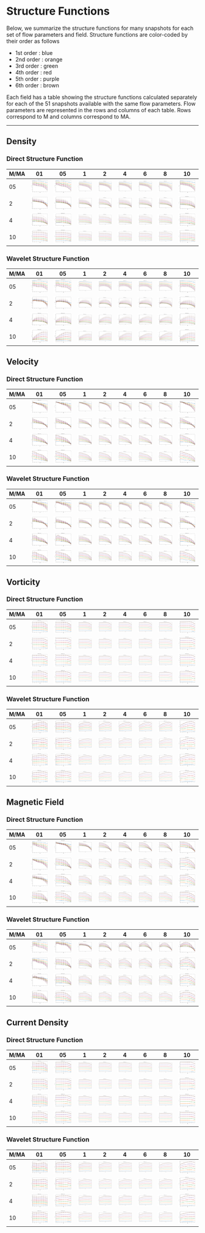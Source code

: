 # Structure Functions

Below, we summarize the structure functions for many snapshots for each set of flow parameters and field.
Structure functions are color-coded by their order as follows

  * 1st order : blue
  * 2nd order : orange
  * 3rd order : green
  * 4th order : red
  * 5th order : purple
  * 6th order : brown

Each field has a table showing the structure functions calculated separately for each of the 51 snapshots available with the same flow parameters.
Flow parameters are represented in the rows and columns of each table.
Rows correspond to M and columns correspond to MA.

---

## Density

### Direct Structure Function

|M/MA| 01 | 05 | 1 | 2 | 4 | 6 | 8 | 10 |
|----|----|----|---|---|---|---|---|----|
| 05 |<img src="M05MA01/w4t-plot-structure-function-mom_M05MA01_dens_dsf.png">|<img src="M05MA05/w4t-plot-structure-function-mom_M05MA05_dens_dsf.png">|<img src="M05MA1/w4t-plot-structure-function-mom_M05MA1_dens_dsf.png">|<img src="M05MA2/w4t-plot-structure-function-mom_M05MA2_dens_dsf.png">|<img src="M05MA4/w4t-plot-structure-function-mom_M05MA4_dens_dsf.png">|<img src="M05MA6/w4t-plot-structure-function-mom_M05MA6_dens_dsf.png">|<img src="M05MA8/w4t-plot-structure-function-mom_M05MA8_dens_dsf.png">|<img src="M05MA10/w4t-plot-structure-function-mom_M05MA10_dens_dsf.png">|
| 2  |<img src="M2MA01/w4t-plot-structure-function-mom_M2MA01_dens_dsf.png">|<img src="M2MA05/w4t-plot-structure-function-mom_M2MA05_dens_dsf.png">|<img src="M2MA1/w4t-plot-structure-function-mom_M2MA1_dens_dsf.png">|<img src="M2MA2/w4t-plot-structure-function-mom_M2MA2_dens_dsf.png">|<img src="M2MA4/w4t-plot-structure-function-mom_M2MA4_dens_dsf.png">|<img src="M2MA6/w4t-plot-structure-function-mom_M2MA6_dens_dsf.png">|<img src="M2MA8/w4t-plot-structure-function-mom_M2MA8_dens_dsf.png">|<img src="M2MA10/w4t-plot-structure-function-mom_M2MA10_dens_dsf.png">|
| 4  |<img src="M4MA01/w4t-plot-structure-function-mom_M4MA01_dens_dsf.png">|<img src="M4MA05/w4t-plot-structure-function-mom_M4MA05_dens_dsf.png">|<img src="M4MA1/w4t-plot-structure-function-mom_M4MA1_dens_dsf.png">|<img src="M4MA2/w4t-plot-structure-function-mom_M4MA2_dens_dsf.png">|<img src="M4MA4/w4t-plot-structure-function-mom_M4MA4_dens_dsf.png">|<img src="M4MA6/w4t-plot-structure-function-mom_M4MA6_dens_dsf.png">|<img src="M4MA8/w4t-plot-structure-function-mom_M4MA8_dens_dsf.png">|<img src="M4MA10/w4t-plot-structure-function-mom_M4MA10_dens_dsf.png">|
| 10 |<img src="M10MA01/w4t-plot-structure-function-mom_M10MA01_dens_dsf.png">|<img src="M10MA05/w4t-plot-structure-function-mom_M10MA05_dens_dsf.png">|<img src="M10MA1/w4t-plot-structure-function-mom_M10MA1_dens_dsf.png">|<img src="M10MA2/w4t-plot-structure-function-mom_M10MA2_dens_dsf.png">|<img src="M10MA4/w4t-plot-structure-function-mom_M10MA4_dens_dsf.png">|<img src="M10MA6/w4t-plot-structure-function-mom_M10MA6_dens_dsf.png">|<img src="M10MA8/w4t-plot-structure-function-mom_M10MA8_dens_dsf.png">|<img src="M10MA10/w4t-plot-structure-function-mom_M10MA10_dens_dsf.png">|

### Wavelet Structure Function

|M/MA| 01 | 05 | 1 | 2 | 4 | 6 | 8 | 10 |
|----|----|----|---|---|---|---|---|----|
| 05 |<img src="M05MA01/w4t-plot-structure-function-mom_M05MA01_dens_wsf.png">|<img src="M05MA05/w4t-plot-structure-function-mom_M05MA05_dens_wsf.png">|<img src="M05MA1/w4t-plot-structure-function-mom_M05MA1_dens_wsf.png">|<img src="M05MA2/w4t-plot-structure-function-mom_M05MA2_dens_wsf.png">|<img src="M05MA4/w4t-plot-structure-function-mom_M05MA4_dens_wsf.png">|<img src="M05MA6/w4t-plot-structure-function-mom_M05MA6_dens_wsf.png">|<img src="M05MA8/w4t-plot-structure-function-mom_M05MA8_dens_wsf.png">|<img src="M05MA10/w4t-plot-structure-function-mom_M05MA10_dens_wsf.png">|
| 2  |<img src="M2MA01/w4t-plot-structure-function-mom_M2MA01_dens_wsf.png">|<img src="M2MA05/w4t-plot-structure-function-mom_M2MA05_dens_wsf.png">|<img src="M2MA1/w4t-plot-structure-function-mom_M2MA1_dens_wsf.png">|<img src="M2MA2/w4t-plot-structure-function-mom_M2MA2_dens_wsf.png">|<img src="M2MA4/w4t-plot-structure-function-mom_M2MA4_dens_wsf.png">|<img src="M2MA6/w4t-plot-structure-function-mom_M2MA6_dens_wsf.png">|<img src="M2MA8/w4t-plot-structure-function-mom_M2MA8_dens_wsf.png">|<img src="M2MA10/w4t-plot-structure-function-mom_M2MA10_dens_wsf.png">|
| 4  |<img src="M4MA01/w4t-plot-structure-function-mom_M4MA01_dens_wsf.png">|<img src="M4MA05/w4t-plot-structure-function-mom_M4MA05_dens_wsf.png">|<img src="M4MA1/w4t-plot-structure-function-mom_M4MA1_dens_wsf.png">|<img src="M4MA2/w4t-plot-structure-function-mom_M4MA2_dens_wsf.png">|<img src="M4MA4/w4t-plot-structure-function-mom_M4MA4_dens_wsf.png">|<img src="M4MA6/w4t-plot-structure-function-mom_M4MA6_dens_wsf.png">|<img src="M4MA8/w4t-plot-structure-function-mom_M4MA8_dens_wsf.png">|<img src="M4MA10/w4t-plot-structure-function-mom_M4MA10_dens_wsf.png">|
| 10 |<img src="M10MA01/w4t-plot-structure-function-mom_M10MA01_dens_wsf.png">|<img src="M10MA05/w4t-plot-structure-function-mom_M10MA05_dens_wsf.png">|<img src="M10MA1/w4t-plot-structure-function-mom_M10MA1_dens_wsf.png">|<img src="M10MA2/w4t-plot-structure-function-mom_M10MA2_dens_wsf.png">|<img src="M10MA4/w4t-plot-structure-function-mom_M10MA4_dens_wsf.png">|<img src="M10MA6/w4t-plot-structure-function-mom_M10MA6_dens_wsf.png">|<img src="M10MA8/w4t-plot-structure-function-mom_M10MA8_dens_wsf.png">|<img src="M10MA10/w4t-plot-structure-function-mom_M10MA10_dens_wsf.png">|

## Velocity

### Direct Structure Function

|M/MA| 01 | 05 | 1 | 2 | 4 | 6 | 8 | 10 |
|----|----|----|---|---|---|---|---|----|
| 05 |<img src="M05MA01/w4t-plot-structure-function-mom_M05MA01_vel_dsf.png">|<img src="M05MA05/w4t-plot-structure-function-mom_M05MA05_vel_dsf.png">|<img src="M05MA1/w4t-plot-structure-function-mom_M05MA1_vel_dsf.png">|<img src="M05MA2/w4t-plot-structure-function-mom_M05MA2_vel_dsf.png">|<img src="M05MA4/w4t-plot-structure-function-mom_M05MA4_vel_dsf.png">|<img src="M05MA6/w4t-plot-structure-function-mom_M05MA6_vel_dsf.png">|<img src="M05MA8/w4t-plot-structure-function-mom_M05MA8_vel_dsf.png">|<img src="M05MA10/w4t-plot-structure-function-mom_M05MA10_vel_dsf.png">|
| 2  |<img src="M2MA01/w4t-plot-structure-function-mom_M2MA01_vel_dsf.png">|<img src="M2MA05/w4t-plot-structure-function-mom_M2MA05_vel_dsf.png">|<img src="M2MA1/w4t-plot-structure-function-mom_M2MA1_vel_dsf.png">|<img src="M2MA2/w4t-plot-structure-function-mom_M2MA2_vel_dsf.png">|<img src="M2MA4/w4t-plot-structure-function-mom_M2MA4_vel_dsf.png">|<img src="M2MA6/w4t-plot-structure-function-mom_M2MA6_vel_dsf.png">|<img src="M2MA8/w4t-plot-structure-function-mom_M2MA8_vel_dsf.png">|<img src="M2MA10/w4t-plot-structure-function-mom_M2MA10_vel_dsf.png">|
| 4  |<img src="M4MA01/w4t-plot-structure-function-mom_M4MA01_vel_dsf.png">|<img src="M4MA05/w4t-plot-structure-function-mom_M4MA05_vel_dsf.png">|<img src="M4MA1/w4t-plot-structure-function-mom_M4MA1_vel_dsf.png">|<img src="M4MA2/w4t-plot-structure-function-mom_M4MA2_vel_dsf.png">|<img src="M4MA4/w4t-plot-structure-function-mom_M4MA4_vel_dsf.png">|<img src="M4MA6/w4t-plot-structure-function-mom_M4MA6_vel_dsf.png">|<img src="M4MA8/w4t-plot-structure-function-mom_M4MA8_vel_dsf.png">|<img src="M4MA10/w4t-plot-structure-function-mom_M4MA10_vel_dsf.png">|
| 10 |<img src="M10MA01/w4t-plot-structure-function-mom_M10MA01_vel_dsf.png">|<img src="M10MA05/w4t-plot-structure-function-mom_M10MA05_vel_dsf.png">|<img src="M10MA1/w4t-plot-structure-function-mom_M10MA1_vel_dsf.png">|<img src="M10MA2/w4t-plot-structure-function-mom_M10MA2_vel_dsf.png">|<img src="M10MA4/w4t-plot-structure-function-mom_M10MA4_vel_dsf.png">|<img src="M10MA6/w4t-plot-structure-function-mom_M10MA6_vel_dsf.png">|<img src="M10MA8/w4t-plot-structure-function-mom_M10MA8_vel_dsf.png">|<img src="M10MA10/w4t-plot-structure-function-mom_M10MA10_vel_dsf.png">|

### Wavelet Structure Function

|M/MA| 01 | 05 | 1 | 2 | 4 | 6 | 8 | 10 |
|----|----|----|---|---|---|---|---|----|
| 05 |<img src="M05MA01/w4t-plot-structure-function-mom_M05MA01_vel_wsf.png">|<img src="M05MA05/w4t-plot-structure-function-mom_M05MA05_vel_wsf.png">|<img src="M05MA1/w4t-plot-structure-function-mom_M05MA1_vel_wsf.png">|<img src="M05MA2/w4t-plot-structure-function-mom_M05MA2_vel_wsf.png">|<img src="M05MA4/w4t-plot-structure-function-mom_M05MA4_vel_wsf.png">|<img src="M05MA6/w4t-plot-structure-function-mom_M05MA6_vel_wsf.png">|<img src="M05MA8/w4t-plot-structure-function-mom_M05MA8_vel_wsf.png">|<img src="M05MA10/w4t-plot-structure-function-mom_M05MA10_vel_wsf.png">|
| 2  |<img src="M2MA01/w4t-plot-structure-function-mom_M2MA01_vel_wsf.png">|<img src="M2MA05/w4t-plot-structure-function-mom_M2MA05_vel_wsf.png">|<img src="M2MA1/w4t-plot-structure-function-mom_M2MA1_vel_wsf.png">|<img src="M2MA2/w4t-plot-structure-function-mom_M2MA2_vel_wsf.png">|<img src="M2MA4/w4t-plot-structure-function-mom_M2MA4_vel_wsf.png">|<img src="M2MA6/w4t-plot-structure-function-mom_M2MA6_vel_wsf.png">|<img src="M2MA8/w4t-plot-structure-function-mom_M2MA8_vel_wsf.png">|<img src="M2MA10/w4t-plot-structure-function-mom_M2MA10_vel_wsf.png">|
| 4  |<img src="M4MA01/w4t-plot-structure-function-mom_M4MA01_vel_wsf.png">|<img src="M4MA05/w4t-plot-structure-function-mom_M4MA05_vel_wsf.png">|<img src="M4MA1/w4t-plot-structure-function-mom_M4MA1_vel_wsf.png">|<img src="M4MA2/w4t-plot-structure-function-mom_M4MA2_vel_wsf.png">|<img src="M4MA4/w4t-plot-structure-function-mom_M4MA4_vel_wsf.png">|<img src="M4MA6/w4t-plot-structure-function-mom_M4MA6_vel_wsf.png">|<img src="M4MA8/w4t-plot-structure-function-mom_M4MA8_vel_wsf.png">|<img src="M4MA10/w4t-plot-structure-function-mom_M4MA10_vel_wsf.png">|
| 10 |<img src="M10MA01/w4t-plot-structure-function-mom_M10MA01_vel_wsf.png">|<img src="M10MA05/w4t-plot-structure-function-mom_M10MA05_vel_wsf.png">|<img src="M10MA1/w4t-plot-structure-function-mom_M10MA1_vel_wsf.png">|<img src="M10MA2/w4t-plot-structure-function-mom_M10MA2_vel_wsf.png">|<img src="M10MA4/w4t-plot-structure-function-mom_M10MA4_vel_wsf.png">|<img src="M10MA6/w4t-plot-structure-function-mom_M10MA6_vel_wsf.png">|<img src="M10MA8/w4t-plot-structure-function-mom_M10MA8_vel_wsf.png">|<img src="M10MA10/w4t-plot-structure-function-mom_M10MA10_vel_wsf.png">|

## Vorticity

### Direct Structure Function

|M/MA| 01 | 05 | 1 | 2 | 4 | 6 | 8 | 10 |
|----|----|----|---|---|---|---|---|----|
| 05 |<img src="M05MA01/w4t-plot-structure-function-mom_M05MA01_vort_dsf.png">|<img src="M05MA05/w4t-plot-structure-function-mom_M05MA05_vort_dsf.png">|<img src="M05MA1/w4t-plot-structure-function-mom_M05MA1_vort_dsf.png">|<img src="M05MA2/w4t-plot-structure-function-mom_M05MA2_vort_dsf.png">|<img src="M05MA4/w4t-plot-structure-function-mom_M05MA4_vort_dsf.png">|<img src="M05MA6/w4t-plot-structure-function-mom_M05MA6_vort_dsf.png">|<img src="M05MA8/w4t-plot-structure-function-mom_M05MA8_vort_dsf.png">|<img src="M05MA10/w4t-plot-structure-function-mom_M05MA10_vort_dsf.png">|
| 2  |<img src="M2MA01/w4t-plot-structure-function-mom_M2MA01_vort_dsf.png">|<img src="M2MA05/w4t-plot-structure-function-mom_M2MA05_vort_dsf.png">|<img src="M2MA1/w4t-plot-structure-function-mom_M2MA1_vort_dsf.png">|<img src="M2MA2/w4t-plot-structure-function-mom_M2MA2_vort_dsf.png">|<img src="M2MA4/w4t-plot-structure-function-mom_M2MA4_vort_dsf.png">|<img src="M2MA6/w4t-plot-structure-function-mom_M2MA6_vort_dsf.png">|<img src="M2MA8/w4t-plot-structure-function-mom_M2MA8_vort_dsf.png">|<img src="M2MA10/w4t-plot-structure-function-mom_M2MA10_vort_dsf.png">|
| 4  |<img src="M4MA01/w4t-plot-structure-function-mom_M4MA01_vort_dsf.png">|<img src="M4MA05/w4t-plot-structure-function-mom_M4MA05_vort_dsf.png">|<img src="M4MA1/w4t-plot-structure-function-mom_M4MA1_vort_dsf.png">|<img src="M4MA2/w4t-plot-structure-function-mom_M4MA2_vort_dsf.png">|<img src="M4MA4/w4t-plot-structure-function-mom_M4MA4_vort_dsf.png">|<img src="M4MA6/w4t-plot-structure-function-mom_M4MA6_vort_dsf.png">|<img src="M4MA8/w4t-plot-structure-function-mom_M4MA8_vort_dsf.png">|<img src="M4MA10/w4t-plot-structure-function-mom_M4MA10_vort_dsf.png">|
| 10 |<img src="M10MA01/w4t-plot-structure-function-mom_M10MA01_vort_dsf.png">|<img src="M10MA05/w4t-plot-structure-function-mom_M10MA05_vort_dsf.png">|<img src="M10MA1/w4t-plot-structure-function-mom_M10MA1_vort_dsf.png">|<img src="M10MA2/w4t-plot-structure-function-mom_M10MA2_vort_dsf.png">|<img src="M10MA4/w4t-plot-structure-function-mom_M10MA4_vort_dsf.png">|<img src="M10MA6/w4t-plot-structure-function-mom_M10MA6_vort_dsf.png">|<img src="M10MA8/w4t-plot-structure-function-mom_M10MA8_vort_dsf.png">|<img src="M10MA10/w4t-plot-structure-function-mom_M10MA10_vort_dsf.png">|

### Wavelet Structure Function

|M/MA| 01 | 05 | 1 | 2 | 4 | 6 | 8 | 10 |
|----|----|----|---|---|---|---|---|----|
| 05 |<img src="M05MA01/w4t-plot-structure-function-mom_M05MA01_vort_wsf.png">|<img src="M05MA05/w4t-plot-structure-function-mom_M05MA05_vort_wsf.png">|<img src="M05MA1/w4t-plot-structure-function-mom_M05MA1_vort_wsf.png">|<img src="M05MA2/w4t-plot-structure-function-mom_M05MA2_vort_wsf.png">|<img src="M05MA4/w4t-plot-structure-function-mom_M05MA4_vort_wsf.png">|<img src="M05MA6/w4t-plot-structure-function-mom_M05MA6_vort_wsf.png">|<img src="M05MA8/w4t-plot-structure-function-mom_M05MA8_vort_wsf.png">|<img src="M05MA10/w4t-plot-structure-function-mom_M05MA10_vort_wsf.png">|
| 2  |<img src="M2MA01/w4t-plot-structure-function-mom_M2MA01_vort_wsf.png">|<img src="M2MA05/w4t-plot-structure-function-mom_M2MA05_vort_wsf.png">|<img src="M2MA1/w4t-plot-structure-function-mom_M2MA1_vort_wsf.png">|<img src="M2MA2/w4t-plot-structure-function-mom_M2MA2_vort_wsf.png">|<img src="M2MA4/w4t-plot-structure-function-mom_M2MA4_vort_wsf.png">|<img src="M2MA6/w4t-plot-structure-function-mom_M2MA6_vort_wsf.png">|<img src="M2MA8/w4t-plot-structure-function-mom_M2MA8_vort_wsf.png">|<img src="M2MA10/w4t-plot-structure-function-mom_M2MA10_vort_wsf.png">|
| 4  |<img src="M4MA01/w4t-plot-structure-function-mom_M4MA01_vort_wsf.png">|<img src="M4MA05/w4t-plot-structure-function-mom_M4MA05_vort_wsf.png">|<img src="M4MA1/w4t-plot-structure-function-mom_M4MA1_vort_wsf.png">|<img src="M4MA2/w4t-plot-structure-function-mom_M4MA2_vort_wsf.png">|<img src="M4MA4/w4t-plot-structure-function-mom_M4MA4_vort_wsf.png">|<img src="M4MA6/w4t-plot-structure-function-mom_M4MA6_vort_wsf.png">|<img src="M4MA8/w4t-plot-structure-function-mom_M4MA8_vort_wsf.png">|<img src="M4MA10/w4t-plot-structure-function-mom_M4MA10_vort_wsf.png">|
| 10 |<img src="M10MA01/w4t-plot-structure-function-mom_M10MA01_vort_wsf.png">|<img src="M10MA05/w4t-plot-structure-function-mom_M10MA05_vort_wsf.png">|<img src="M10MA1/w4t-plot-structure-function-mom_M10MA1_vort_wsf.png">|<img src="M10MA2/w4t-plot-structure-function-mom_M10MA2_vort_wsf.png">|<img src="M10MA4/w4t-plot-structure-function-mom_M10MA4_vort_wsf.png">|<img src="M10MA6/w4t-plot-structure-function-mom_M10MA6_vort_wsf.png">|<img src="M10MA8/w4t-plot-structure-function-mom_M10MA8_vort_wsf.png">|<img src="M10MA10/w4t-plot-structure-function-mom_M10MA10_vort_wsf.png">|

## Magnetic Field

### Direct Structure Function

|M/MA| 01 | 05 | 1 | 2 | 4 | 6 | 8 | 10 |
|----|----|----|---|---|---|---|---|----|
| 05 |<img src="M05MA01/w4t-plot-structure-function-mom_M05MA01_mag_dsf.png">|<img src="M05MA05/w4t-plot-structure-function-mom_M05MA05_mag_dsf.png">|<img src="M05MA1/w4t-plot-structure-function-mom_M05MA1_mag_dsf.png">|<img src="M05MA2/w4t-plot-structure-function-mom_M05MA2_mag_dsf.png">|<img src="M05MA4/w4t-plot-structure-function-mom_M05MA4_mag_dsf.png">|<img src="M05MA6/w4t-plot-structure-function-mom_M05MA6_mag_dsf.png">|<img src="M05MA8/w4t-plot-structure-function-mom_M05MA8_mag_dsf.png">|<img src="M05MA10/w4t-plot-structure-function-mom_M05MA10_mag_dsf.png">|
| 2  |<img src="M2MA01/w4t-plot-structure-function-mom_M2MA01_mag_dsf.png">|<img src="M2MA05/w4t-plot-structure-function-mom_M2MA05_mag_dsf.png">|<img src="M2MA1/w4t-plot-structure-function-mom_M2MA1_mag_dsf.png">|<img src="M2MA2/w4t-plot-structure-function-mom_M2MA2_mag_dsf.png">|<img src="M2MA4/w4t-plot-structure-function-mom_M2MA4_mag_dsf.png">|<img src="M2MA6/w4t-plot-structure-function-mom_M2MA6_mag_dsf.png">|<img src="M2MA8/w4t-plot-structure-function-mom_M2MA8_mag_dsf.png">|<img src="M2MA10/w4t-plot-structure-function-mom_M2MA10_mag_dsf.png">|
| 4  |<img src="M4MA01/w4t-plot-structure-function-mom_M4MA01_mag_dsf.png">|<img src="M4MA05/w4t-plot-structure-function-mom_M4MA05_mag_dsf.png">|<img src="M4MA1/w4t-plot-structure-function-mom_M4MA1_mag_dsf.png">|<img src="M4MA2/w4t-plot-structure-function-mom_M4MA2_mag_dsf.png">|<img src="M4MA4/w4t-plot-structure-function-mom_M4MA4_mag_dsf.png">|<img src="M4MA6/w4t-plot-structure-function-mom_M4MA6_mag_dsf.png">|<img src="M4MA8/w4t-plot-structure-function-mom_M4MA8_mag_dsf.png">|<img src="M4MA10/w4t-plot-structure-function-mom_M4MA10_mag_dsf.png">|
| 10 |<img src="M10MA01/w4t-plot-structure-function-mom_M10MA01_mag_dsf.png">|<img src="M10MA05/w4t-plot-structure-function-mom_M10MA05_mag_dsf.png">|<img src="M10MA1/w4t-plot-structure-function-mom_M10MA1_mag_dsf.png">|<img src="M10MA2/w4t-plot-structure-function-mom_M10MA2_mag_dsf.png">|<img src="M10MA4/w4t-plot-structure-function-mom_M10MA4_mag_dsf.png">|<img src="M10MA6/w4t-plot-structure-function-mom_M10MA6_mag_dsf.png">|<img src="M10MA8/w4t-plot-structure-function-mom_M10MA8_mag_dsf.png">|<img src="M10MA10/w4t-plot-structure-function-mom_M10MA10_mag_dsf.png">|

### Wavelet Structure Function

|M/MA| 01 | 05 | 1 | 2 | 4 | 6 | 8 | 10 |
|----|----|----|---|---|---|---|---|----|
| 05 |<img src="M05MA01/w4t-plot-structure-function-mom_M05MA01_mag_wsf.png">|<img src="M05MA05/w4t-plot-structure-function-mom_M05MA05_mag_wsf.png">|<img src="M05MA1/w4t-plot-structure-function-mom_M05MA1_mag_wsf.png">|<img src="M05MA2/w4t-plot-structure-function-mom_M05MA2_mag_wsf.png">|<img src="M05MA4/w4t-plot-structure-function-mom_M05MA4_mag_wsf.png">|<img src="M05MA6/w4t-plot-structure-function-mom_M05MA6_mag_wsf.png">|<img src="M05MA8/w4t-plot-structure-function-mom_M05MA8_mag_wsf.png">|<img src="M05MA10/w4t-plot-structure-function-mom_M05MA10_mag_wsf.png">|
| 2  |<img src="M2MA01/w4t-plot-structure-function-mom_M2MA01_mag_wsf.png">|<img src="M2MA05/w4t-plot-structure-function-mom_M2MA05_mag_wsf.png">|<img src="M2MA1/w4t-plot-structure-function-mom_M2MA1_mag_wsf.png">|<img src="M2MA2/w4t-plot-structure-function-mom_M2MA2_mag_wsf.png">|<img src="M2MA4/w4t-plot-structure-function-mom_M2MA4_mag_wsf.png">|<img src="M2MA6/w4t-plot-structure-function-mom_M2MA6_mag_wsf.png">|<img src="M2MA8/w4t-plot-structure-function-mom_M2MA8_mag_wsf.png">|<img src="M2MA10/w4t-plot-structure-function-mom_M2MA10_mag_wsf.png">|
| 4  |<img src="M4MA01/w4t-plot-structure-function-mom_M4MA01_mag_wsf.png">|<img src="M4MA05/w4t-plot-structure-function-mom_M4MA05_mag_wsf.png">|<img src="M4MA1/w4t-plot-structure-function-mom_M4MA1_mag_wsf.png">|<img src="M4MA2/w4t-plot-structure-function-mom_M4MA2_mag_wsf.png">|<img src="M4MA4/w4t-plot-structure-function-mom_M4MA4_mag_wsf.png">|<img src="M4MA6/w4t-plot-structure-function-mom_M4MA6_mag_wsf.png">|<img src="M4MA8/w4t-plot-structure-function-mom_M4MA8_mag_wsf.png">|<img src="M4MA10/w4t-plot-structure-function-mom_M4MA10_mag_wsf.png">|
| 10 |<img src="M10MA01/w4t-plot-structure-function-mom_M10MA01_mag_wsf.png">|<img src="M10MA05/w4t-plot-structure-function-mom_M10MA05_mag_wsf.png">|<img src="M10MA1/w4t-plot-structure-function-mom_M10MA1_mag_wsf.png">|<img src="M10MA2/w4t-plot-structure-function-mom_M10MA2_mag_wsf.png">|<img src="M10MA4/w4t-plot-structure-function-mom_M10MA4_mag_wsf.png">|<img src="M10MA6/w4t-plot-structure-function-mom_M10MA6_mag_wsf.png">|<img src="M10MA8/w4t-plot-structure-function-mom_M10MA8_mag_wsf.png">|<img src="M10MA10/w4t-plot-structure-function-mom_M10MA10_mag_wsf.png">|

## Current Density

### Direct Structure Function

|M/MA| 01 | 05 | 1 | 2 | 4 | 6 | 8 | 10 |
|----|----|----|---|---|---|---|---|----|
| 05 |<img src="M05MA01/w4t-plot-structure-function-mom_M05MA01_curr_dsf.png">|<img src="M05MA05/w4t-plot-structure-function-mom_M05MA05_curr_dsf.png">|<img src="M05MA1/w4t-plot-structure-function-mom_M05MA1_curr_dsf.png">|<img src="M05MA2/w4t-plot-structure-function-mom_M05MA2_curr_dsf.png">|<img src="M05MA4/w4t-plot-structure-function-mom_M05MA4_curr_dsf.png">|<img src="M05MA6/w4t-plot-structure-function-mom_M05MA6_curr_dsf.png">|<img src="M05MA8/w4t-plot-structure-function-mom_M05MA8_curr_dsf.png">|<img src="M05MA10/w4t-plot-structure-function-mom_M05MA10_curr_dsf.png">|
| 2  |<img src="M2MA01/w4t-plot-structure-function-mom_M2MA01_curr_dsf.png">|<img src="M2MA05/w4t-plot-structure-function-mom_M2MA05_curr_dsf.png">|<img src="M2MA1/w4t-plot-structure-function-mom_M2MA1_curr_dsf.png">|<img src="M2MA2/w4t-plot-structure-function-mom_M2MA2_curr_dsf.png">|<img src="M2MA4/w4t-plot-structure-function-mom_M2MA4_curr_dsf.png">|<img src="M2MA6/w4t-plot-structure-function-mom_M2MA6_curr_dsf.png">|<img src="M2MA8/w4t-plot-structure-function-mom_M2MA8_curr_dsf.png">|<img src="M2MA10/w4t-plot-structure-function-mom_M2MA10_curr_dsf.png">|
| 4  |<img src="M4MA01/w4t-plot-structure-function-mom_M4MA01_curr_dsf.png">|<img src="M4MA05/w4t-plot-structure-function-mom_M4MA05_curr_dsf.png">|<img src="M4MA1/w4t-plot-structure-function-mom_M4MA1_curr_dsf.png">|<img src="M4MA2/w4t-plot-structure-function-mom_M4MA2_curr_dsf.png">|<img src="M4MA4/w4t-plot-structure-function-mom_M4MA4_curr_dsf.png">|<img src="M4MA6/w4t-plot-structure-function-mom_M4MA6_curr_dsf.png">|<img src="M4MA8/w4t-plot-structure-function-mom_M4MA8_curr_dsf.png">|<img src="M4MA10/w4t-plot-structure-function-mom_M4MA10_curr_dsf.png">|
| 10 |<img src="M10MA01/w4t-plot-structure-function-mom_M10MA01_curr_dsf.png">|<img src="M10MA05/w4t-plot-structure-function-mom_M10MA05_curr_dsf.png">|<img src="M10MA1/w4t-plot-structure-function-mom_M10MA1_curr_dsf.png">|<img src="M10MA2/w4t-plot-structure-function-mom_M10MA2_curr_dsf.png">|<img src="M10MA4/w4t-plot-structure-function-mom_M10MA4_curr_dsf.png">|<img src="M10MA6/w4t-plot-structure-function-mom_M10MA6_curr_dsf.png">|<img src="M10MA8/w4t-plot-structure-function-mom_M10MA8_curr_dsf.png">|<img src="M10MA10/w4t-plot-structure-function-mom_M10MA10_curr_dsf.png">|

### Wavelet Structure Function

|M/MA| 01 | 05 | 1 | 2 | 4 | 6 | 8 | 10 |
|----|----|----|---|---|---|---|---|----|
| 05 |<img src="M05MA01/w4t-plot-structure-function-mom_M05MA01_curr_wsf.png">|<img src="M05MA05/w4t-plot-structure-function-mom_M05MA05_curr_wsf.png">|<img src="M05MA1/w4t-plot-structure-function-mom_M05MA1_curr_wsf.png">|<img src="M05MA2/w4t-plot-structure-function-mom_M05MA2_curr_wsf.png">|<img src="M05MA4/w4t-plot-structure-function-mom_M05MA4_curr_wsf.png">|<img src="M05MA6/w4t-plot-structure-function-mom_M05MA6_curr_wsf.png">|<img src="M05MA8/w4t-plot-structure-function-mom_M05MA8_curr_wsf.png">|<img src="M05MA10/w4t-plot-structure-function-mom_M05MA10_curr_wsf.png">|
| 2  |<img src="M2MA01/w4t-plot-structure-function-mom_M2MA01_curr_wsf.png">|<img src="M2MA05/w4t-plot-structure-function-mom_M2MA05_curr_wsf.png">|<img src="M2MA1/w4t-plot-structure-function-mom_M2MA1_curr_wsf.png">|<img src="M2MA2/w4t-plot-structure-function-mom_M2MA2_curr_wsf.png">|<img src="M2MA4/w4t-plot-structure-function-mom_M2MA4_curr_wsf.png">|<img src="M2MA6/w4t-plot-structure-function-mom_M2MA6_curr_wsf.png">|<img src="M2MA8/w4t-plot-structure-function-mom_M2MA8_curr_wsf.png">|<img src="M2MA10/w4t-plot-structure-function-mom_M2MA10_curr_wsf.png">|
| 4  |<img src="M4MA01/w4t-plot-structure-function-mom_M4MA01_curr_wsf.png">|<img src="M4MA05/w4t-plot-structure-function-mom_M4MA05_curr_wsf.png">|<img src="M4MA1/w4t-plot-structure-function-mom_M4MA1_curr_wsf.png">|<img src="M4MA2/w4t-plot-structure-function-mom_M4MA2_curr_wsf.png">|<img src="M4MA4/w4t-plot-structure-function-mom_M4MA4_curr_wsf.png">|<img src="M4MA6/w4t-plot-structure-function-mom_M4MA6_curr_wsf.png">|<img src="M4MA8/w4t-plot-structure-function-mom_M4MA8_curr_wsf.png">|<img src="M4MA10/w4t-plot-structure-function-mom_M4MA10_curr_wsf.png">|
| 10 |<img src="M10MA01/w4t-plot-structure-function-mom_M10MA01_curr_wsf.png">|<img src="M10MA05/w4t-plot-structure-function-mom_M10MA05_curr_wsf.png">|<img src="M10MA1/w4t-plot-structure-function-mom_M10MA1_curr_wsf.png">|<img src="M10MA2/w4t-plot-structure-function-mom_M10MA2_curr_wsf.png">|<img src="M10MA4/w4t-plot-structure-function-mom_M10MA4_curr_wsf.png">|<img src="M10MA6/w4t-plot-structure-function-mom_M10MA6_curr_wsf.png">|<img src="M10MA8/w4t-plot-structure-function-mom_M10MA8_curr_wsf.png">|<img src="M10MA10/w4t-plot-structure-function-mom_M10MA10_curr_wsf.png">|
